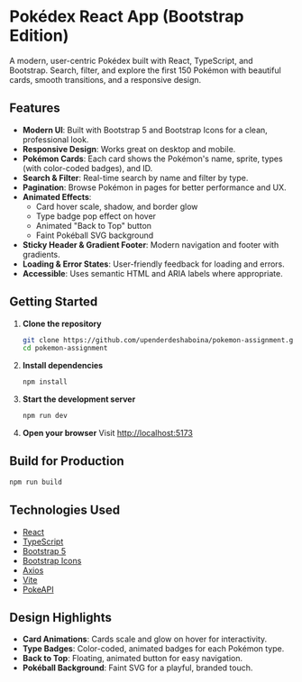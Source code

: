 # Pokédex React App (Bootstrap Edition)

A modern, user-centric Pokédex built with React, TypeScript, and Bootstrap. Search, filter, and explore the first 150 Pokémon with beautiful cards, smooth transitions, and a responsive design.

## Features

- **Modern UI**: Built with Bootstrap 5 and Bootstrap Icons for a clean, professional look.
- **Responsive Design**: Works great on desktop and mobile.
- **Pokémon Cards**: Each card shows the Pokémon's name, sprite, types (with color-coded badges), and ID.
- **Search & Filter**: Real-time search by name and filter by type.
- **Pagination**: Browse Pokémon in pages for better performance and UX.
- **Animated Effects**:
  - Card hover scale, shadow, and border glow
  - Type badge pop effect on hover
  - Animated "Back to Top" button
  - Faint Pokéball SVG background
- **Sticky Header & Gradient Footer**: Modern navigation and footer with gradients.
- **Loading & Error States**: User-friendly feedback for loading and errors.
- **Accessible**: Uses semantic HTML and ARIA labels where appropriate.


## Getting Started

1. **Clone the repository**
   ```bash
   git clone https://github.com/upenderdeshaboina/pokemon-assignment.git
   cd pokemon-assignment
   ```
2. **Install dependencies**
   ```bash
   npm install
   ```
3. **Start the development server**
   ```bash
   npm run dev
   ```
4. **Open your browser**
   Visit [http://localhost:5173](http://localhost:5173)

## Build for Production

```bash
npm run build
```

## Technologies Used
- [React](https://react.dev/)
- [TypeScript](https://www.typescriptlang.org/)
- [Bootstrap 5](https://getbootstrap.com/)
- [Bootstrap Icons](https://icons.getbootstrap.com/)
- [Axios](https://axios-http.com/)
- [Vite](https://vitejs.dev/)
- [PokeAPI](https://pokeapi.co/)

## Design Highlights
- **Card Animations**: Cards scale and glow on hover for interactivity.
- **Type Badges**: Color-coded, animated badges for each Pokémon type.
- **Back to Top**: Floating, animated button for easy navigation.
- **Pokéball Background**: Faint SVG for a playful, branded touch.
